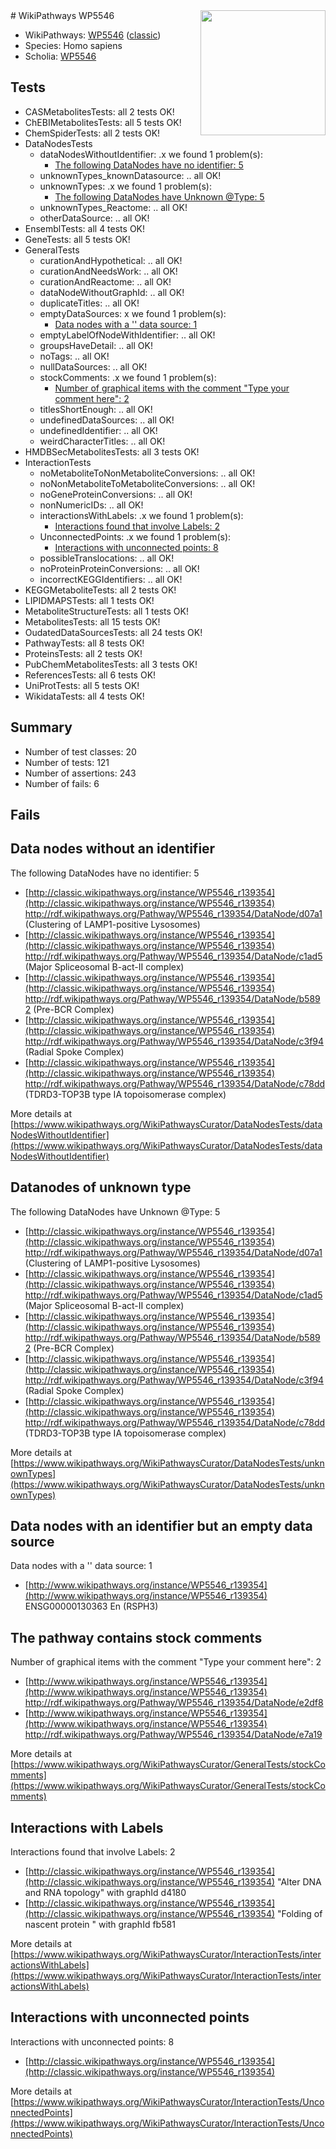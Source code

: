 <img style="float: right; width: 200px" src="https://upload.wikimedia.org/wikipedia/commons/thumb/8/83/Wplogo_with_text_500.png/640px-Wplogo_with_text_500.png" />
# WikiPathways WP5546

* WikiPathways: [WP5546](https://wikipathways.org/pathways/WP5546) ([classic](https://classic.wikipathways.org/instance/WP5546))
* Species: Homo sapiens
* Scholia: [WP5546](https://scholia.toolforge.org/wikipathways/WP5546)
## Tests
* CASMetabolitesTests: all 2 tests OK!
* ChEBIMetabolitesTests: all 5 tests OK!
* ChemSpiderTests: all 2 tests OK!
* DataNodesTests
    * dataNodesWithoutIdentifier: .x we found 1 problem(s):
        * [The following DataNodes have no identifier: 5](#d2d32fa4)
    * unknownTypes_knownDatasource: .. all OK!
    * unknownTypes: .x we found 1 problem(s):
        * [The following DataNodes have Unknown @Type: 5](#839973e3)
    * unknownTypes_Reactome: .. all OK!
    * otherDataSource: .. all OK!
* EnsemblTests: all 4 tests OK!
* GeneTests: all 5 tests OK!
* GeneralTests
    * curationAndHypothetical: .. all OK!
    * curationAndNeedsWork: .. all OK!
    * curationAndReactome: .. all OK!
    * dataNodeWithoutGraphId: .. all OK!
    * duplicateTitles: .. all OK!
    * emptyDataSources: x we found 1 problem(s):
        * [Data nodes with a '' data source: 1](#3d121fcc)
    * emptyLabelOfNodeWithIdentifier: .. all OK!
    * groupsHaveDetail: .. all OK!
    * noTags: .. all OK!
    * nullDataSources: .. all OK!
    * stockComments: .x we found 1 problem(s):
        * [Number of graphical items with the comment "Type your comment here": 2](#6f4bfb2a)
    * titlesShortEnough: .. all OK!
    * undefinedDataSources: .. all OK!
    * undefinedIdentifier: .. all OK!
    * weirdCharacterTitles: .. all OK!
* HMDBSecMetabolitesTests: all 3 tests OK!
* InteractionTests
    * noMetaboliteToNonMetaboliteConversions: .. all OK!
    * noNonMetaboliteToMetaboliteConversions: .. all OK!
    * noGeneProteinConversions: .. all OK!
    * nonNumericIDs: .. all OK!
    * interactionsWithLabels: .x we found 1 problem(s):
        * [Interactions found that involve Labels: 2](#630d2679)
    * UnconnectedPoints: .x we found 1 problem(s):
        * [Interactions with unconnected points: 8](#35a61ae0)
    * possibleTranslocations: .. all OK!
    * noProteinProteinConversions: .. all OK!
    * incorrectKEGGIdentifiers: .. all OK!
* KEGGMetaboliteTests: all 2 tests OK!
* LIPIDMAPSTests: all 1 tests OK!
* MetaboliteStructureTests: all 1 tests OK!
* MetabolitesTests: all 15 tests OK!
* OudatedDataSourcesTests: all 24 tests OK!
* PathwayTests: all 8 tests OK!
* ProteinsTests: all 2 tests OK!
* PubChemMetabolitesTests: all 3 tests OK!
* ReferencesTests: all 6 tests OK!
* UniProtTests: all 5 tests OK!
* WikidataTests: all 4 tests OK!


## Summary

* Number of test classes: 20
* Number of tests: 121
* Number of assertions: 243
* Number of fails: 6

## Fails

<a name="d2d32fa4" />

## Data nodes without an identifier

The following DataNodes have no identifier: 5

* [http://classic.wikipathways.org/instance/WP5546_r139354](http://classic.wikipathways.org/instance/WP5546_r139354) http://rdf.wikipathways.org/Pathway/WP5546_r139354/DataNode/d07a1 (Clustering of LAMP1-positive Lysosomes)
* [http://classic.wikipathways.org/instance/WP5546_r139354](http://classic.wikipathways.org/instance/WP5546_r139354) http://rdf.wikipathways.org/Pathway/WP5546_r139354/DataNode/c1ad5 (Major Spliceosomal B-act-II complex)
* [http://classic.wikipathways.org/instance/WP5546_r139354](http://classic.wikipathways.org/instance/WP5546_r139354) http://rdf.wikipathways.org/Pathway/WP5546_r139354/DataNode/b5892 (Pre-BCR Complex)
* [http://classic.wikipathways.org/instance/WP5546_r139354](http://classic.wikipathways.org/instance/WP5546_r139354) http://rdf.wikipathways.org/Pathway/WP5546_r139354/DataNode/c3f94 (Radial Spoke Complex)
* [http://classic.wikipathways.org/instance/WP5546_r139354](http://classic.wikipathways.org/instance/WP5546_r139354) http://rdf.wikipathways.org/Pathway/WP5546_r139354/DataNode/c78dd (TDRD3-TOP3B type IA  topoisomerase complex)


More details at [https://www.wikipathways.org/WikiPathwaysCurator/DataNodesTests/dataNodesWithoutIdentifier](https://www.wikipathways.org/WikiPathwaysCurator/DataNodesTests/dataNodesWithoutIdentifier)

<a name="839973e3" />

## Datanodes of unknown type

The following DataNodes have Unknown @Type: 5

* [http://classic.wikipathways.org/instance/WP5546_r139354](http://classic.wikipathways.org/instance/WP5546_r139354) http://rdf.wikipathways.org/Pathway/WP5546_r139354/DataNode/d07a1 (Clustering of LAMP1-positive Lysosomes)
* [http://classic.wikipathways.org/instance/WP5546_r139354](http://classic.wikipathways.org/instance/WP5546_r139354) http://rdf.wikipathways.org/Pathway/WP5546_r139354/DataNode/c1ad5 (Major Spliceosomal B-act-II complex)
* [http://classic.wikipathways.org/instance/WP5546_r139354](http://classic.wikipathways.org/instance/WP5546_r139354) http://rdf.wikipathways.org/Pathway/WP5546_r139354/DataNode/b5892 (Pre-BCR Complex)
* [http://classic.wikipathways.org/instance/WP5546_r139354](http://classic.wikipathways.org/instance/WP5546_r139354) http://rdf.wikipathways.org/Pathway/WP5546_r139354/DataNode/c3f94 (Radial Spoke Complex)
* [http://classic.wikipathways.org/instance/WP5546_r139354](http://classic.wikipathways.org/instance/WP5546_r139354) http://rdf.wikipathways.org/Pathway/WP5546_r139354/DataNode/c78dd (TDRD3-TOP3B type IA  topoisomerase complex)


More details at [https://www.wikipathways.org/WikiPathwaysCurator/DataNodesTests/unknownTypes](https://www.wikipathways.org/WikiPathwaysCurator/DataNodesTests/unknownTypes)

<a name="3d121fcc" />

## Data nodes with an identifier but an empty data source

Data nodes with a '' data source: 1

* [http://www.wikipathways.org/instance/WP5546_r139354](http://www.wikipathways.org/instance/WP5546_r139354) ENSG00000130363 En (RSPH3)


<a name="6f4bfb2a" />

## The pathway contains stock comments

Number of graphical items with the comment "Type your comment here": 2

* [http://www.wikipathways.org/instance/WP5546_r139354](http://www.wikipathways.org/instance/WP5546_r139354) http://rdf.wikipathways.org/Pathway/WP5546_r139354/DataNode/e2df8
* [http://www.wikipathways.org/instance/WP5546_r139354](http://www.wikipathways.org/instance/WP5546_r139354) http://rdf.wikipathways.org/Pathway/WP5546_r139354/DataNode/e7a19


More details at [https://www.wikipathways.org/WikiPathwaysCurator/GeneralTests/stockComments](https://www.wikipathways.org/WikiPathwaysCurator/GeneralTests/stockComments)

<a name="630d2679" />

## Interactions with Labels

Interactions found that involve Labels: 2

* [http://classic.wikipathways.org/instance/WP5546_r139354](http://classic.wikipathways.org/instance/WP5546_r139354) "Alter DNA and RNA topology" with graphId d4180
* [http://classic.wikipathways.org/instance/WP5546_r139354](http://classic.wikipathways.org/instance/WP5546_r139354) "Folding of nascent protein
" with graphId fb581


More details at [https://www.wikipathways.org/WikiPathwaysCurator/InteractionTests/interactionsWithLabels](https://www.wikipathways.org/WikiPathwaysCurator/InteractionTests/interactionsWithLabels)

<a name="35a61ae0" />

## Interactions with unconnected points

Interactions with unconnected points: 8

* [http://classic.wikipathways.org/instance/WP5546_r139354](http://classic.wikipathways.org/instance/WP5546_r139354)


More details at [https://www.wikipathways.org/WikiPathwaysCurator/InteractionTests/UnconnectedPoints](https://www.wikipathways.org/WikiPathwaysCurator/InteractionTests/UnconnectedPoints)


